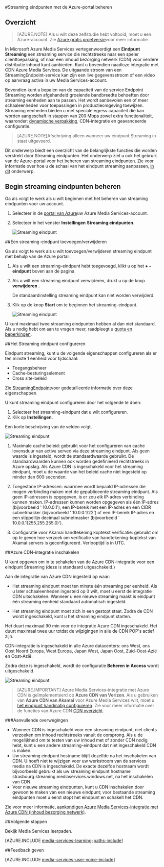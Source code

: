 <properties 
    pageTitle="Streaming eindpunten in de portal van Azure beheren | Microsoft Azure" 
    description="Dit onderwerp wordt uitgelegd hoe u streaming eindpunten in de portal van Azure beheert." 
    services="media-services" 
    documentationCenter="" 
    authors="Juliako" 
    writer="juliako" 
    manager="erikre" 
    editor=""/>

<tags 
    ms.service="media-services" 
    ms.workload="media" 
    ms.tgt_pltfrm="na" 
    ms.devlang="na" 
    ms.topic="article" 
    ms.date="10/24/2016"
    ms.author="juliako"/>


#<a name="manage-streaming-endpoints-with-the-azure-portal"></a>Streaming eindpunten met de Azure-portal beheren

## <a name="overview"></a>Overzicht

> [AZURE.NOTE] Als u wilt deze zelfstudie hebt voltooid, moet u een Azure-account. Zie [Azure gratis proefversie](https://azure.microsoft.com/pricing/free-trial/)voor meer informatie. 

In Microsoft Azure Media Services vertegenwoordigt een **Eindpunt Streaming** een streaming service die rechtstreeks naar een speler clienttoepassing, of naar een inhoud bezorging netwerk (CDN) voor verdere distributie inhoud kunt aanbieden. Kunt u bovendien naadloze integratie met CDN Azure Media Services. De uitgaande stroom van een StreamingEndpoint-service kan zijn een live gegevensstroom of een video op aanvraag activa in uw Media Services-account.

Bovendien kunt u bepalen van de capaciteit van de service Endpoint Streaming worden afgehandeld groeiende bandbreedte behoeften door streaming eenheden aan te passen. Het wordt aanbevolen een of meer schaaleenheden voor toepassingen in productieomgeving toewijzen. Streaming eenheden bieden u met speciale egress capaciteit die kan worden aangeschaft in stappen van 200 Mbps zowel extra functionaliteit, waaronder: [dynamische verpakking](media-services-dynamic-packaging-overview.md), CDN-integratie en geavanceerde configuratie.

>[AZURE.NOTE]Afschrijving alleen wanneer uw eindpunt Streaming in staat uitgevoerd.

Dit onderwerp biedt een overzicht van de belangrijkste functies die worden verstrekt door Streaming eindpunten. Het onderwerp ziet u ook het gebruik van de Azure-portal voor het beheren van streaming eindpunten. Zie voor informatie over hoe u de schaal van het eindpunt streaming aanpassen, [in dit](media-services-portal-scale-streaming-endpoints.md) onderwerp.

## <a name="start-managing-streaming-endpoints"></a>Begin streaming eindpunten beheren

Ga als volgt te werk als u wilt beginnen met het beheren van streaming eindpunten voor uw account.

1. Selecteer in de [portal van Azure](https://portal.azure.com/)uw Azure Media Services-account.
2. Selecteer in het venster **Instellingen** **Streaming eindpunten**.

    ![Streaming eindpunt](./media/media-services-portal-manage-streaming-endpoints/media-services-manage-streaming-endpoints1.png)

##<a name="adddelete-a-streaming-endpoint"></a>Een streaming-eindpunt toevoegen/verwijderen

Ga als volgt te werk als u wilt toevoegen/verwijderen streaming eindpunt met behulp van de Azure portal:

1. Als u wilt een streaming-eindpunt hebt toegevoegd, klikt u op het **+ -eindpunt** boven aan de pagina. 
2. Als u wilt een streaming eindpunt verwijderen, drukt u op de knop **verwijderen** . 

    De standaardinstelling streaming eindpunt kan niet worden verwijderd.
2. Klik op de knop **Start** om te beginnen het streaming-eindpunt.

    ![Streaming eindpunt](./media/media-services-portal-manage-streaming-endpoints/media-services-manage-streaming-endpoints2.png)

U kunt maximaal twee streaming eindpunten hebben al dan niet standaard. Als u nodig hebt om aan te vragen meer, raadpleegt u [quota en beperkingen](media-services-quotas-and-limitations.md).
    
##<a id="configure_streaming_endpoints"></a>Het Streaming eindpunt configureren

Eindpunt streaming, kunt u de volgende eigenschappen configureren als er ten minste 1 eenheid voor tijdschaal: 

- Toegangsbeheer
- Cache-besturingselement
- Cross site-beleid

Zie [StreamingEndpoint](https://msdn.microsoft.com/library/azure/dn783468.aspx)voor gedetailleerde informatie over deze eigenschappen.

U kunt streaming eindpunt configureren door het volgende te doen:

1. Selecteer het streaming-eindpunt dat u wilt configureren.
1. Klik op **Instellingen**.
  
Een korte beschrijving van de velden volgt.

![Streaming eindpunt](./media/media-services-portal-manage-streaming-endpoints/media-services-manage-streaming-endpoints4.png)
  
1. Maximale cache beleid: gebruikt voor het configureren van cache levensduur van activa served via deze streaming eindpunt. Als geen waarde is ingesteld, wordt de standaardwaarde gebruikt. De standaardwaarden kunnen ook worden gedefinieerd rechtstreeks in Azure opslag. Als Azure CDN is ingeschakeld voor het streaming eindpunt, moet u de waarde van het beleid cache niet ingesteld op minder dan 600 seconden.  

2. Toegestane IP-adressen: waarmee wordt bepaald IP-adressen die mogen verbinding maken met de gepubliceerde streaming eindpunt. Als geen IP-adressen is opgegeven, is er zou elk IP-adres verbinding kunnen maken. IP-adressen kunnen worden opgegeven als één IP-adres (bijvoorbeeld ' 10.0.0.1'), een IP-bereik met een IP-adres en een CIDR subnetmasker (bijvoorbeeld ' 10.0.0.1/22') of een IP-bereik IP-adres en een stippellijn decimaal subnetmasker (bijvoorbeeld ' 10.0.0.1(255.255.255.0)').

3. Configuratie voor Akamai handtekening koptekst verificatie: gebruikt om op te geven hoe verzoek om verificatie van handtekening-koptekst van Akamai servers is geconfigureerd. Verlooptijd is in UTC.



##<a id="enable_cdn"></a>Azure CDN-integratie inschakelen

U kunt opgeven om in te schakelen van de Azure CDN-integratie voor een eindpunt Streaming (deze is standaard uitgeschakeld.)

Aan de integratie van Azure CDN ingesteld op waar:

- Het streaming eindpunt moet ten minste één streaming per eenheid. Als u later schaaleenheden ingesteld op 0 wilt, moet u eerst de integratie CDN uitschakelen. Wanneer u een nieuwe streaming maakt is eindpunt één streaming eenheid standaard automatisch ingesteld.

- Het streaming eindpunt moet zich in een gestopt staat. Zodra de CDN wordt ingeschakeld, kunt u het streaming eindpunt starten. 

Het duurt maximaal 90 min voor de integratie Azure CDN ingeschakeld.  Het duurt maximaal twee uur totdat de wijzigingen in alle de CDN POP's actief zijn.

CDN-integratie is ingeschakeld in alle Azure datacenters: ons West, ons Oost Noord Europa, West Europa, Japan West, Japan Oost, Zuid-Oost-Azië en Oost-Azië.

Zodra deze is ingeschakeld, wordt de configuratie **Beheren in Access** wordt uitgeschakeld.

![Streaming eindpunt](./media/media-services-portal-manage-streaming-endpoints/media-services-manage-streaming-endpoints5.png)

>[AZURE.IMPORTANT] Azure Media Services-integratie met Azure CDN is geïmplementeerd op **Azure CDN van Verizon**.  Als u gebruiken van **Azure CDN van Akamai** voor Azure Media Services wilt, moet u [het eindpunt handmatig configureren](../cdn/cdn-create-new-endpoint.md).  Zie voor meer informatie over de functies van Azure CDN [CDN overzicht](../cdn/cdn-overview.md).

###<a name="additional-considerations"></a>Aanvullende overwegingen

- Wanneer CDN is ingeschakeld voor een streaming eindpunt, niet clients verzoeken om inhoud rechtstreeks vanuit de oorsprong. Als u de mogelijkheid om te testen van uw inhoud met of zonder CDN nodig hebt, kunt u een andere streaming-eindpunt dat niet ingeschakeld CDN is maken.
- Uw streaming eindpunt hostname blijft dezelfde na het inschakelen van CDN. U hoeft niet te wijzigen voor uw werkstroom van de services media na CDN is ingeschakeld. De exacte dezelfde hostnaam wordt bijvoorbeeld gebruikt als uw streaming eindpunt hostname strasbourg.streaming.mediaservices.windows.net, na het inschakelen van CDN.
- Voor nieuwe streaming eindpunten, kunt u CDN inschakelen door gewoon te maken van een nieuwe eindpunt; voor bestaande streaming eindpunten moet u eerst stopt het eindpunt en schakelt het CDN.
 

Zie voor meer informatie, [aankondigen Azure Media Services-integratie met Azure CDN (inhoud bezorging netwerk)](http://azure.microsoft.com/blog/2015/03/17/announcing-azure-media-services-integration-with-azure-cdn-content-delivery-network/).


##<a name="next-steps"></a>Volgende stappen

Bekijk Media Services leerpaden.

[AZURE.INCLUDE [media-services-learning-paths-include](../../includes/media-services-learning-paths-include.md)]

##<a name="provide-feedback"></a>Feedback geven

[AZURE.INCLUDE [media-services-user-voice-include](../../includes/media-services-user-voice-include.md)]
 

